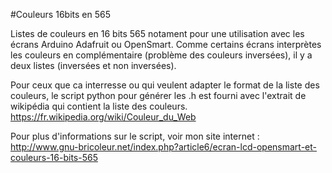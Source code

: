 #Couleurs 16bits en 565

Listes de couleurs en 16 bits 565 notament pour une utilisation avec les écrans Arduino Adafruit ou OpenSmart. Comme certains écrans interprètes les couleurs en complémentaire (problème des couleurs inversées), il y a deux listes (inversées et non inversées).

Pour ceux que ca interresse ou qui veulent adapter le format de la liste des couleurs, le script python pour générer les .h est fourni avec l'extrait de wikipédia qui contient la liste des couleurs.
https://fr.wikipedia.org/wiki/Couleur_du_Web

Pour plus d'informations sur le script, voir mon site internet : http://www.gnu-bricoleur.net/index.php?article6/ecran-lcd-opensmart-et-couleurs-16-bits-565 
